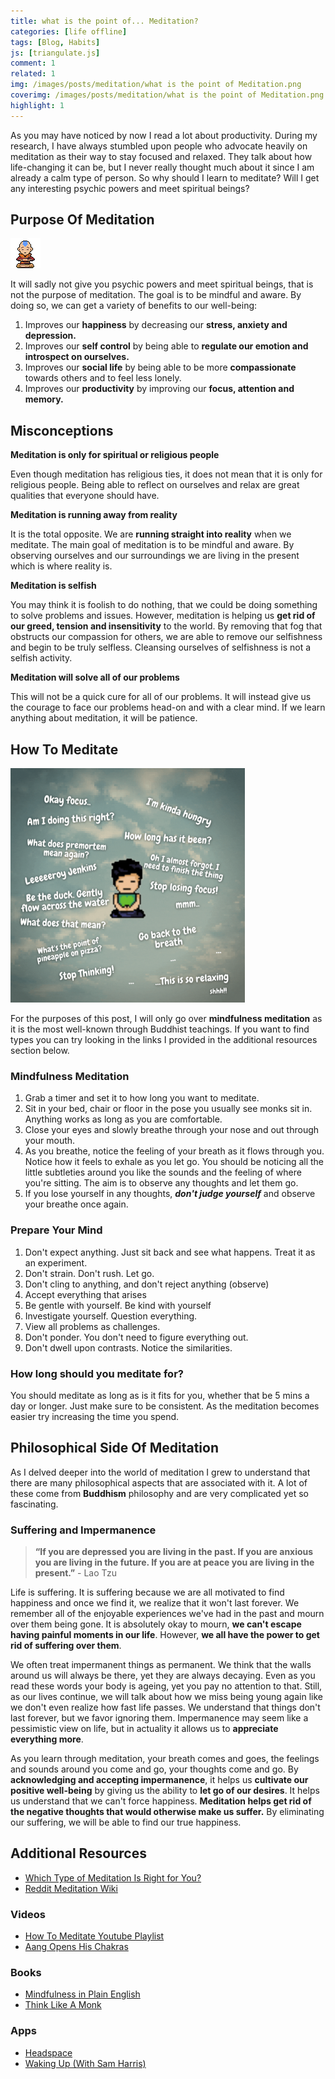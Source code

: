 ```yaml
---
title: what is the point of... Meditation?
categories: [life offline]
tags: [Blog, Habits]
js: [triangulate.js]
comment: 1
related: 1
img: /images/posts/meditation/what is the point of Meditation.png
coverimg: /images/posts/meditation/what is the point of Meditation.png
highlight: 1
---
```


As you may have noticed by now I read a lot about productivity. During my research, I have always stumbled upon people who advocate heavily on meditation as their way to stay focused and relaxed. They talk about how life-changing it can be, but I never really thought much about it since I  am already a calm type of person. So why should I learn to meditate? Will I get any interesting psychic powers and meet spiritual beings?  

## Purpose Of Meditation

<img alt="pixel-art-meditation" src="/images/posts/meditation/Pixel Me Aang.gif" class="right-align pixelart">

It will sadly not give you psychic powers and meet spiritual beings, that is not the purpose of meditation. The goal is to be mindful and aware. By doing so, we can get a variety of benefits to our well-being: 

1. Improves our **happiness** by decreasing our **stress, anxiety and depression.**
2. Improves our **self control** by being able to **regulate our emotion and introspect on ourselves.**
3. Improves our **social life** by being able to be more **compassionate** towards others and to feel less lonely.
4. Improves our **productivity** by improving our **focus, attention and memory.**

## Misconceptions

**Meditation is only for spiritual or religious people**

Even though meditation has religious ties, it does not mean that it is only for religious people. Being able to reflect on ourselves and relax are great qualities that everyone should have.

**Meditation is running away from reality**

It is the total opposite. We are **running straight into reality** when we meditate. The main goal of meditation is to be mindful and aware. By observing ourselves and our surroundings we are living in the present which is where reality is. 

**Meditation is selfish**

You may think it is foolish to do nothing, that we could be doing something to solve problems and issues. However, meditation is helping us **get rid of our greed, tension and insensitivity** to the world. By removing that fog that obstructs our compassion for others, we are able to remove our selfishness and begin to be truly selfless. Cleansing ourselves of selfishness is not a selfish activity.

**Meditation will solve all of our problems**

This will not be a quick cure for all of our problems. It will instead give us the courage to face our problems head-on and with a clear mind. If we learn anything about meditation, it will be patience. 

## How To Meditate

<img alt="pixel-art-meditation" src="/images/posts/meditation/What Meditation Is Like.gif" class="right-align pixelart" style="Width: 375px">

For the purposes of this post, I will only go over **mindfulness meditation** as it is the most well-known through Buddhist teachings. If you want to find types you can try looking in the links I provided in the additional resources section below. 

### Mindfulness Meditation

1. Grab a timer and set it to how long you want to meditate.
2. Sit in your bed, chair or floor in the pose you usually see monks sit in. Anything works as long as you are comfortable.
3. Close your eyes and slowly breathe through your nose and out through your mouth.
4. As you breathe, notice the feeling of your breath as it flows through you. Notice how it feels to exhale as you let go. You should be noticing all the little subtleties around you like the sounds and the feeling of where you're sitting. The aim is to observe any thoughts and let them go.
5. If you lose yourself in any thoughts, ***don't judge yourself*** and observe your breathe once again.

### Prepare Your Mind

1. Don't expect anything. Just sit back and see what happens. Treat it as an experiment.
2. Don't strain. Don't rush. Let go.
3. Don't cling to anything, and don't reject anything (observe)
4. Accept everything that arises
5. Be gentle with yourself. Be kind with yourself
6. Investigate yourself. Question everything.
7. View all problems as challenges.
8. Don't ponder. You don't need to figure everything out.
9. Don't dwell upon contrasts. Notice the similarities.

### How long should you meditate for?

You should meditate as long as is it fits for you, whether that be 5 mins a day or longer. Just make sure to be consistent. As the meditation becomes easier try increasing the time you spend.

## Philosophical Side Of Meditation

As I delved deeper into the world of meditation I grew to understand that there are many philosophical aspects that are associated with it. A lot of these come from **Buddhism** philosophy and are very complicated yet so fascinating.

### Suffering and Impermanence

> **“If you are depressed you are living in the past. If you are anxious you are living in the future. If you are at peace you are living in the present.”** - Lao Tzu

Life is suffering. It is suffering because we are all motivated to find happiness and once we find it, we realize that it won't last forever. We remember all of the enjoyable experiences we've had in the past and mourn over them being gone. It is absolutely okay to mourn, **we can't escape having painful moments in our life**. However, **we all have the power to get rid of suffering over them**.

We often treat impermanent things as permanent. We think that the walls around us will always be there, yet they are always decaying. Even as you read these words your body is ageing, yet you pay no attention to that. Still, as our lives continue, we will talk about how we miss being young again like we don't even realize how fast life passes. We understand that things don't last forever, but we favor ignoring them. Impermanence may seem like a pessimistic view on life, but in actuality it allows us to **appreciate everything more**.

As you learn through meditation, your breath comes and goes, the feelings and sounds around you come and go, your thoughts come and go. By **acknowledging and accepting impermanence**, it helps us **cultivate our positive well-being** by giving us the ability to **let go of our desires**. It helps us understand that we can't force happiness. **Meditation helps get rid of the negative thoughts that would otherwise make us suffer.** By eliminating our suffering, we will be able to find our true happiness.

## Additional Resources
- [Which Type of Meditation Is Right for You?](https://www.healthline.com/health/mental-health/types-of-meditation#mindfulness-meditation)
- [Reddit Meditation Wiki](https://www.reddit.com/r/Meditation/wiki/faq#wiki_how_long.2Foften_should_i_meditate.3F)
### Videos
- [How To Meditate Youtube Playlist](https://www.youtube.com/watch?v=gvJLmVYVvVM&list=PLE_vQWWxgaiEexZLED3Q-3GJ8wqEmp5Ki)
- [Aang Opens His Chakras](https://www.youtube.com/watch?v=cH-HT9WCtiQ)
### Books
- [Mindfulness in Plain English](https://www.goodreads.com/book/show/64369.Mindfulness_in_Plain_English)
- [Think Like A Monk](https://www.goodreads.com/book/show/51942513-think-like-a-monk)
### Apps
- [Headspace](https://www.headspace.com/)
- [Waking Up (With Sam Harris)](https://wakingup.com/)